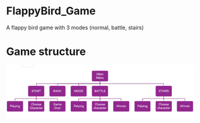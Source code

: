 # <font size=¢³>FlappyBird_Game #
A flappy bird game with 3 modes (normal, battle, stairs)
# <font size=¢³>Game structure #
![](https://github.com/LGY3030/FlappyBird_Game/blob/master/illustration/flappybird.png)<br />
